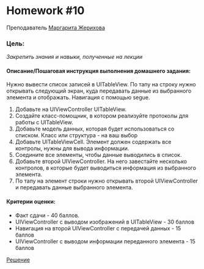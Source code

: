 # Homework #10
Преподаватель [Маргарита Жерихова][Teacher]

### Цель:
 _Закрепить знания и навыки, полученные на лекции_

#### Описание/Пошаговая инструкция выполнения домашнего задания:
Нужно вывести список записей в UITableView. По тапу на строку нужно открывать следующий экран, куда передавать данные из выбранного элемента и отображать. Навигация с помощью segue.

1. Добавьте на UIViewController UITableView.
2. Создайте класс-помощник, в котором реализуйте протоколы для работы с UITableView.
3. Добавьте модель данных, которая будет использоваться со списком. Класс или структура - на ваш выбор
4. Добавьте UITableViewCell. Элемент должен содержать все контролы, нужны для вывода информации.
5. Соедините все элементы, чтобы данные выводились в список.
6. Добавьте второй UIViewController. На него завестайте несколько контролов, в которые будет выводиться информация из выбранного элемента.
7. По тапу на элемент строки нужно открывать второй UIViewController и передавать данные выбранного элемента.

#### Критерии оценки:
- Факт сдачи - 40 баллов.
- UIViewController c выводом изображений в UITableView - 30 баллов
- Навигация на второй UIViewController с передачей данных - 15 баллов
- UIViewController c выводом информации переданного элемента - 15 баллов

[Решение][rep]

[Teacher]: <https://otus.ru/teacher/1232>

[rep]: <https://github.com/DaniilYarmolenko/Otus_GPB/tree/homework/Homework/%235_OOP_Inheritance/homework_5.playground>
